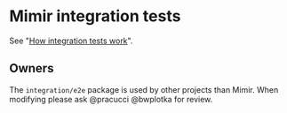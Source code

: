# Mimir integration tests

See "[How integration tests work](https://cortexmetrics.io/docs/contributing/how-integration-tests-work/)".

## Owners

The `integration/e2e` package is used by other projects than Mimir. When modifying please ask @pracucci @bwplotka for review.

